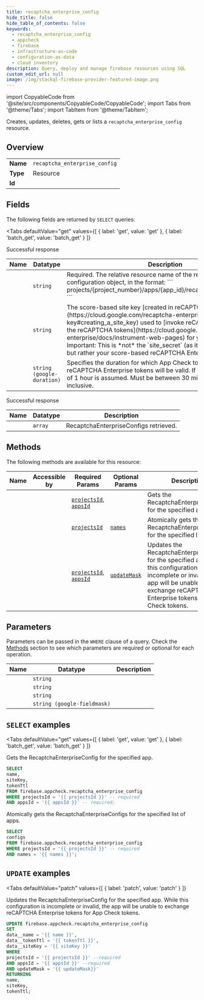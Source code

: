 ```yaml
--- 
title: recaptcha_enterprise_config
hide_title: false
hide_table_of_contents: false
keywords:
  - recaptcha_enterprise_config
  - appcheck
  - firebase
  - infrastructure-as-code
  - configuration-as-data
  - cloud inventory
description: Query, deploy and manage firebase resources using SQL
custom_edit_url: null
image: /img/stackql-firebase-provider-featured-image.png
---
```


import CopyableCode from '@site/src/components/CopyableCode/CopyableCode';
import Tabs from '@theme/Tabs';
import TabItem from '@theme/TabItem';

Creates, updates, deletes, gets or lists a <code>recaptcha_enterprise_config</code> resource.

## Overview
<table><tbody>
<tr><td><b>Name</b></td><td><code>recaptcha_enterprise_config</code></td></tr>
<tr><td><b>Type</b></td><td>Resource</td></tr>
<tr><td><b>Id</b></td><td><CopyableCode code="firebase.appcheck.recaptcha_enterprise_config" /></td></tr>
</tbody></table>

## Fields

The following fields are returned by `SELECT` queries:

<Tabs
    defaultValue="get"
    values={[
        { label: 'get', value: 'get' },
        { label: 'batch_get', value: 'batch_get' }
    ]}
>
<TabItem value="get">

Successful response

<table>
<thead>
    <tr>
    <th>Name</th>
    <th>Datatype</th>
    <th>Description</th>
    </tr>
</thead>
<tbody>
<tr>
    <td><CopyableCode code="name" /></td>
    <td><code>string</code></td>
    <td>Required. The relative resource name of the reCAPTCHA Enterprise configuration object, in the format: ``` projects/&#123;project_number&#125;/apps/&#123;app_id&#125;/recaptchaEnterpriseConfig ```</td>
</tr>
<tr>
    <td><CopyableCode code="siteKey" /></td>
    <td><code>string</code></td>
    <td>The score-based site key [created in reCAPTCHA Enterprise](https://cloud.google.com/recaptcha-enterprise/docs/create-key#creating_a_site_key) used to [invoke reCAPTCHA and generate the reCAPTCHA tokens](https://cloud.google.com/recaptcha-enterprise/docs/instrument-web-pages) for your application. Important: This is *not* the `site_secret` (as it is in reCAPTCHA v3), but rather your score-based reCAPTCHA Enterprise site key.</td>
</tr>
<tr>
    <td><CopyableCode code="tokenTtl" /></td>
    <td><code>string (google-duration)</code></td>
    <td>Specifies the duration for which App Check tokens exchanged from reCAPTCHA Enterprise tokens will be valid. If unset, a default value of 1 hour is assumed. Must be between 30 minutes and 7 days, inclusive.</td>
</tr>
</tbody>
</table>
</TabItem>
<TabItem value="batch_get">

Successful response

<table>
<thead>
    <tr>
    <th>Name</th>
    <th>Datatype</th>
    <th>Description</th>
    </tr>
</thead>
<tbody>
<tr>
    <td><CopyableCode code="configs" /></td>
    <td><code>array</code></td>
    <td>RecaptchaEnterpriseConfigs retrieved.</td>
</tr>
</tbody>
</table>
</TabItem>
</Tabs>

## Methods

The following methods are available for this resource:

<table>
<thead>
    <tr>
    <th>Name</th>
    <th>Accessible by</th>
    <th>Required Params</th>
    <th>Optional Params</th>
    <th>Description</th>
    </tr>
</thead>
<tbody>
<tr>
    <td><a href="#get"><CopyableCode code="get" /></a></td>
    <td><CopyableCode code="select" /></td>
    <td><a href="#parameter-projectsId"><code>projectsId</code></a>, <a href="#parameter-appsId"><code>appsId</code></a></td>
    <td></td>
    <td>Gets the RecaptchaEnterpriseConfig for the specified app.</td>
</tr>
<tr>
    <td><a href="#batch_get"><CopyableCode code="batch_get" /></a></td>
    <td><CopyableCode code="select" /></td>
    <td><a href="#parameter-projectsId"><code>projectsId</code></a></td>
    <td><a href="#parameter-names"><code>names</code></a></td>
    <td>Atomically gets the RecaptchaEnterpriseConfigs for the specified list of apps.</td>
</tr>
<tr>
    <td><a href="#patch"><CopyableCode code="patch" /></a></td>
    <td><CopyableCode code="update" /></td>
    <td><a href="#parameter-projectsId"><code>projectsId</code></a>, <a href="#parameter-appsId"><code>appsId</code></a></td>
    <td><a href="#parameter-updateMask"><code>updateMask</code></a></td>
    <td>Updates the RecaptchaEnterpriseConfig for the specified app. While this configuration is incomplete or invalid, the app will be unable to exchange reCAPTCHA Enterprise tokens for App Check tokens.</td>
</tr>
</tbody>
</table>

## Parameters

Parameters can be passed in the `WHERE` clause of a query. Check the [Methods](#methods) section to see which parameters are required or optional for each operation.

<table>
<thead>
    <tr>
    <th>Name</th>
    <th>Datatype</th>
    <th>Description</th>
    </tr>
</thead>
<tbody>
<tr id="parameter-appsId">
    <td><CopyableCode code="appsId" /></td>
    <td><code>string</code></td>
    <td></td>
</tr>
<tr id="parameter-projectsId">
    <td><CopyableCode code="projectsId" /></td>
    <td><code>string</code></td>
    <td></td>
</tr>
<tr id="parameter-names">
    <td><CopyableCode code="names" /></td>
    <td><code>string</code></td>
    <td></td>
</tr>
<tr id="parameter-updateMask">
    <td><CopyableCode code="updateMask" /></td>
    <td><code>string (google-fieldmask)</code></td>
    <td></td>
</tr>
</tbody>
</table>

## `SELECT` examples

<Tabs
    defaultValue="get"
    values={[
        { label: 'get', value: 'get' },
        { label: 'batch_get', value: 'batch_get' }
    ]}
>
<TabItem value="get">

Gets the RecaptchaEnterpriseConfig for the specified app.

```sql
SELECT
name,
siteKey,
tokenTtl
FROM firebase.appcheck.recaptcha_enterprise_config
WHERE projectsId = '{{ projectsId }}' -- required
AND appsId = '{{ appsId }}' -- required;
```
</TabItem>
<TabItem value="batch_get">

Atomically gets the RecaptchaEnterpriseConfigs for the specified list of apps.

```sql
SELECT
configs
FROM firebase.appcheck.recaptcha_enterprise_config
WHERE projectsId = '{{ projectsId }}' -- required
AND names = '{{ names }}';
```
</TabItem>
</Tabs>


## `UPDATE` examples

<Tabs
    defaultValue="patch"
    values={[
        { label: 'patch', value: 'patch' }
    ]}
>
<TabItem value="patch">

Updates the RecaptchaEnterpriseConfig for the specified app. While this configuration is incomplete or invalid, the app will be unable to exchange reCAPTCHA Enterprise tokens for App Check tokens.

```sql
UPDATE firebase.appcheck.recaptcha_enterprise_config
SET 
data__name = '{{ name }}',
data__tokenTtl = '{{ tokenTtl }}',
data__siteKey = '{{ siteKey }}'
WHERE 
projectsId = '{{ projectsId }}' --required
AND appsId = '{{ appsId }}' --required
AND updateMask = '{{ updateMask}}'
RETURNING
name,
siteKey,
tokenTtl;
```
</TabItem>
</Tabs>
